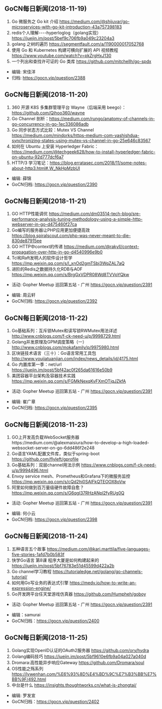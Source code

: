 ## GoCN每日新闻(2018-11-19)
 
1. Go 微服务之 Go kit 介绍 https://medium.com/@shijuvar/go-microservices-with-go-kit-introduction-43a757398183
2. redis个人理解----hyperloglog（golang实现）https://juejin.im/post/5bef9c706fb9a049c23204a3
3. golang 之树的遍历 https://segmentfault.com/a/1190000017052768
4. 使用 Go 和 Kubernetes 构建可横向扩展的 API 视频教程 https://www.youtube.com/watch?v=pkZrgHxJ130
5. 一个列出和查找许可证的 Go 类库 https://github.com/mitchellh/go-spdx

- 编辑: 宋佳洋
- 归档: https://gocn.vip/question/2388

## GoCN每日新闻(2018-11-20)

1. 360 开源 K8S 多集群管理平台 Wayne（后端采用 beego）：https://github.com/Qihoo360/wayne
2. Go Channel 剖析：https://medium.com/rungo/anatomy-of-channels-in-go-concurrency-in-go-1ec336086adb
3. Go 同步状态方式比较：Mutex VS Channel  https://medium.com/mindorks/https-medium-com-yashishdua-synchronizing-states-using-mutex-vs-channel-in-go-25e646c83567
4. 如何在 Ubuntu 上安装 Hyperledger Fabric：https://medium.com/@techgeek628/how-to-install-hyperledger-fabric-on-ubuntu-92d777dcf6a7
5. HTTP/3 学习笔记：https://blog.erratasec.com/2018/11/some-notes-about-http3.html#.W_NkHpMzbUI

- 编辑: 薛锦
- GoCN归档:  https://gocn.vip/question/2390

## GoCN每日新闻(2018-11-21)

1. GO HTTP性能调优 https://medium.com/dm03514-tech-blog/sre-performance-analysis-tuning-methodology-using-a-simple-http-webserver-in-go-d475460f27ca
2. Go编写的服务器让PHP应用更加便捷高效 https://blog.spiralscout.com/php-was-never-meant-to-die-830de87915ee
3. GO HTTP中context的传递 https://medium.com/@rakyll/context-propagation-over-http-in-go-d4540996e9b0
4. Tcl和Raft发明人的软件设计哲学 https://mp.weixin.qq.com/s/l_xnOd2gmTSbj3WqZAL7aQ
5. 进阶的Redis之数据持久化RDB与AOF https://mp.weixin.qq.com/s/BrgGxVDPR08Wd8TVVpYQkw

* 活动: Gopher Meetup 巡回第五站 - 广州 https://gocn.vip/question/2391

- 编辑: 周云轩
- GoCN归档:  https://gocn.vip/question/2392


## GoCN每日新闻(2018-11-22)

1. Go基础系列：互斥锁Mutex和读写锁RWMutex用法详述 http://www.cnblogs.com/f-ck-need-u/p/9998729.html
2. Golang并发原理及GPM调度策略（一） http://www.cnblogs.com/mokafamily/p/9975980.html
3. 区块链技术语言（三十）：Go语言常用工具包 http://www.youjiatuanjian.com/index/news_details/id/4175.html
4. Go 内置库第一季：net/url  https://juejin.im/post/5bf42ac0f265da61616e50b9
5. 美团容器平台架构及容器技术实践 https://mp.weixin.qq.com/s/FGMkNexqKvFXmOTjqJZkfA

* 活动: Gopher Meetup 巡回第五站 - 广州 https://gocn.vip/question/2391

- 编辑: 崔广章
- GoCN归档:  https://gocn.vip/question/2395


## GoCN每日新闻(2018-11-23)

1. GO上开发高负载WebSocket服务器https://medium.com/@alexmaisiura/how-to-develop-a-high-loaded-websocket-server-on-go-6dd486f2e248
2. Go语言YAML配置文件库，类似于spring-boot https://github.com/flyleft/gprofile
3. Go基础系列：双层channel用法示例 https://www.cnblogs.com/f-ck-need-u/p/9994496.html
4. Envoy service mesh、Prometheus和Grafana下的微服务监控 https://mp.weixin.qq.com/s/cQd2hi0SAlFkQTEOOX8oVw
5. 阿里如何做到百万量级硬件故障自愈？ https://mp.weixin.qq.com/s/G6qgI37RHzANpl2fyRUg0Q


* 活动: Gopher Meetup 巡回第五站 - 广州 https://gocn.vip/question/2391

- 编辑: 何小云
- GoCN归档: https://gocn.vip/question/2398

## GoCN每日新闻(2018-11-24)

1. 五种语言五个故事 https://medium.com/@kari.marttila/five-languages-five-stories-1afd7b0b583f
2. 快学Go语言 第8课 程序大厦是如何构建起来的 https://juejin.im/post/5bf76783e51d45599d422a2b
3. Go channel学习教程 https://tutorialedge.net/golang/go-channels-tutorial/
4. 如何用Go写业务的表达式引擎 https://medv.io/how-to-write-an-expression-engine/
5. Go开发跨平台任天堂游戏仿真器 https://github.com/Humpheh/goboy

* 活动: Gopher Meetup 巡回第五站 - 广州 https://gocn.vip/question/2391

- 编辑：samurai
- GoCN归档：https://gocn.vip/question/2400


## GoCN每日新闻(2018-11-25)
1. Golang实现OpenID认证的OAuth2服务器 https://github.com/ory/hydra
2. Golang编码技巧 https://juejin.im/post/5bf9610e6fb9a04a027a040d
3. Dromara:高性能异步响应Gateway https://github.com/Dromara/soul
4. OS性能之殇系列 https://lvwenhan.com/%E6%93%8D%E4%BD%9C%E7%B3%BB%E7%BB%9F/492.html 
5. 中台是什么 https://insights.thoughtworks.cn/what-is-zhongtai/

- 编辑: 罗发宣
- GoCN归档：https://gocn.vip/question/2402
